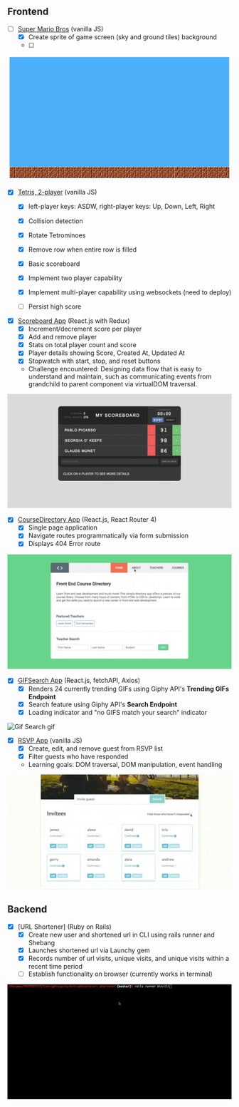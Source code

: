 ## Frontend
* [ ] [Super Mario Bros](https://goo.gl/BnoLin) (vanilla JS)
  * [x] Create sprite of game screen (sky and ground tiles) background
  * [ ]

![Super Mario Bros](images/super_mario_bros.png)


* [x] [Tetris, 2-player](https://goo.gl/voR27T) (vanilla JS)
  * [x] left-player keys: ASDW, right-player keys: Up, Down, Left, Right
  * [x] Collision detection
  * [x] Rotate Tetrominoes
  * [x] Remove row when entire row is filled
  * [x] Basic scoreboard
  * [x] Implement two player capability
  * [x] Implement multi-player capability using websockets (need to deploy)
  * [ ] Persist high score


* [x] [Scoreboard App](https://goo.gl/GjZeVb) (React.js with Redux)
  * [x] Increment/decrement score per player
  * [x] Add and remove player
  * [x] Stats on total player count and score
  * [x] Player details showing Score, Created At, Updated At
  * [x] Stopwatch with start, stop, and reset buttons
  * Challenge encountered: Designing data flow that is easy to understand and maintain, such as communicating events from grandchild to parent component via virtualDOM traversal.

![Scoreboard gif](images/scoreboard.gif)

* [x] [CourseDirectory App](https://goo.gl/RqTLNk) (React.js, React Router 4)
  * [x] Single page application
  * [x] Navigate routes programmatically via form submission
  * [x] Displays 404 Error route

![CourseDirectory gif](images/course_directory.gif)

* [x] [GIFSearch App](https://goo.gl/8e7Bqn) (React.js, fetchAPI, Axios)
  * [x] Renders 24 currently trending GIFs using Giphy API's **Trending GIFs Endpoint**
  * [x] Search feature using Giphy API's **Search Endpoint**
  * [x] Loading indicator and "no GIFS match your search" indicator

![Gif Search gif](images/giphysearch.gif)

* [x] [RSVP App](https://goo.gl/tWjW7c) (vanilla JS)
  * [x] Create, edit, and remove guest from RSVP list
  * [x] Filter guests who have responded
  * Learning goals: DOM traversal, DOM manipulation, event handling

![rsvp gif](images/rsvp.gif)


## Backend
* [x] [URL Shortener] (Ruby on Rails)
  * [x] Create new user and shortened url in CLI using rails runner and Shebang
  * [x] Launches shortened url via Launchy gem
  * [x] Records number of url visits, unique visits, and unique visits within a recent time period
  * [ ] Establish functionality on browser (currently works in terminal)

![url shortener gif](images/url_shortener.gif)
